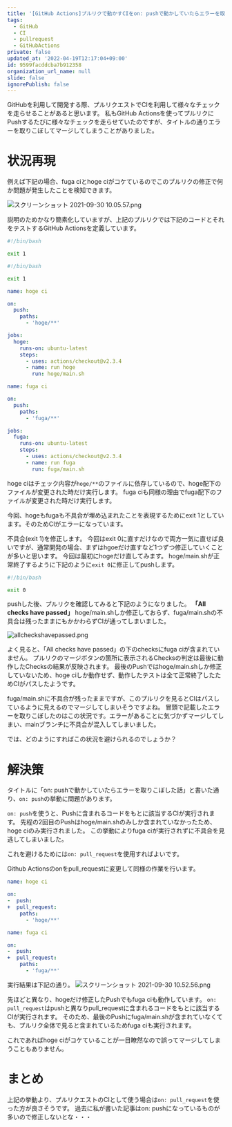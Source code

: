 ```yaml
---
title: '[GitHub Actions]プルリクで動かすCIをon: pushで動かしていたらエラーを取りこぼしてマージしてしまった話'
tags:
  - GitHub
  - CI
  - pullrequest
  - GitHubActions
private: false
updated_at: '2022-04-19T12:17:04+09:00'
id: 9599facddcba7b912358
organization_url_name: null
slide: false
ignorePublish: false
---
```

GitHubを利用して開発する際、プルリクエストでCIを利用して様々なチェックを走らせることがあると思います。
私もGitHub Actionsを使ってプルリクにPushするたびに様々なチェックを走らせていたのですが、タイトルの通りエラーを取りこぼしてマージしてしまうことがありました。

# 状況再現

例えば下記の場合、fuga ciとhoge ciがコケているのでこのプルリクの修正で何か問題が発生したことを検知できます。

![スクリーンショット 2021-09-30 10.05.57.png](https://qiita-image-store.s3.ap-northeast-1.amazonaws.com/0/83424/b0fbf869-2d5f-b8ca-42a3-3f5488395a00.png)


説明のためかなり簡素化していますが、上記のプルリクでは下記のコードとそれをテストするGitHub Actionsを定義しています。

```bash:hoge/main.sh
#!/bin/bash

exit 1
```

```bash:fuga/main.sh
#!/bin/bash

exit 1
```

```yaml:.github/workflows/hoge.yml
name: hoge ci

on:
  push:
    paths:
      - 'hoge/**'

jobs:
  hoge:
    runs-on: ubuntu-latest
    steps:
      - uses: actions/checkout@v2.3.4
      - name: run hoge
        run: hoge/main.sh
```

```yaml:.github/workflows/fuga.yml
name: fuga ci

on:
  push:
    paths:
      - 'fuga/**'

jobs:
  fuga:
    runs-on: ubuntu-latest
    steps:
      - uses: actions/checkout@v2.3.4
      - name: run fuga
        run: fuga/main.sh
```

hoge ciはチェック内容が`hoge/**`のファイルに依存しているので、hoge配下のファイルが変更された時だけ実行します。
fuga ciも同様の理由でfuga配下のファイルが変更された時だけ実行します。

今回、hogeもfugaも不具合が埋め込まれたことを表現するためにexit 1としています。そのためCIがエラーになっています。

不具合(exit 1)を修正します。
今回はexit 0に直すだけなので両方一気に直せば良いですが、通常開発の場合、まずはhgoeだけ直すなど1つずつ修正していくことが多いと思います。
今回は最初にhogeだけ直してみます。
hoge/main.shが正常終了するように下記のように`exit 0`に修正してpushします。

```bash:hoge/main.sh
#!/bin/bash

exit 0
```

pushした後、プルリクを確認してみると下記のようになりました。
**「All checks have passed」**
hoge/main.shしか修正しておらず、fuga/main.shの不具合は残ったままにもかかわらずCIが通ってしまいました。

![allcheckshavepassed.png](https://qiita-image-store.s3.ap-northeast-1.amazonaws.com/0/83424/3da40d1c-75c9-74a7-77a0-b2ff2f7d1a40.png)

よく見ると、「All checks have passed」の下のchecksにfuga ciが含まれていません。
プルリクのマージボタンの箇所に表示されるChecksの判定は最後に動作したChecksの結果が反映されます。
最後のPushではhoge/main.shしか修正していないため、hoge ciしか動作せず、動作したテストは全て正常終了したためCIがパスしたようです。

fuga/main.shに不具合が残ったままですが、このプルリクを見るとCIはパスしているように見えるのでマージしてしまいそうですよね。
冒頭で記載したエラーを取りこぼしたのはこの状況です。エラーがあることに気づかずマージしてしまい、mainブランチに不具合が混入してしまいました。

では、どのようにすればこの状況を避けられるのでしょうか？

# 解決策

タイトルに「on: pushで動かしていたらエラーを取りこぼした話」と書いた通り、`on: push`の挙動に問題があります。

`on: push`を使うと、Pushに含まれるコードをもとに該当するCIが実行されます。
先程の2回目のPushはhoge/main.shのみしか含まれていなかったため、hoge ciのみ実行されました。
この挙動によりfuga ciが実行されずに不具合を見逃してしまいました。

これを避けるためには`on: pull_request`を使用すればよいです。

Github Actionsのonをpull_requestに変更して同様の作業を行います。

```diff:.github/workflows/hoge.yml
name: hoge ci

on:
-  push:
+  pull_request:
    paths:
      - 'hoge/**'
```

```diff:.github/workflows/fuga.yml
name: fuga ci

on:
-  push:
+  pull_request:
    paths:
      - 'fuga/**'
```

実行結果は下記の通り。
![スクリーンショット 2021-09-30 10.52.56.png](https://qiita-image-store.s3.ap-northeast-1.amazonaws.com/0/83424/c04ab963-eb22-2e18-253f-293ac2686fc3.png)

先ほどと異なり、hogeだけ修正したPushでもfuga ciも動作しています。
`on: pull_request`はpushと異なりpull_requestに含まれるコードをもとに該当するCIが実行されます。
そのため、最後のPushにfuga/main.shが含まれていなくても、プルリク全体で見ると含まれているためfuga ciも実行されます。

これであればhoge ciがコケていることが一目瞭然なので誤ってマージしてしまうこともありません。

# まとめ

上記の挙動より、プルリクエストのCIとして使う場合は`on: pull_request`を使った方が良さそうです。
過去に私が書いた記事はon: pushになっているものが多いので修正しないとな・・・
